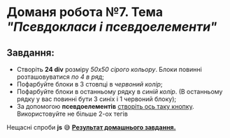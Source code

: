 # Доманя робота №7. Тема  *"Псевдокласи і псевдоелементи"*
## Завдання:

- Створіть **24 div** розміру *50x50* *сірого кольору*. Блоки повинні розташовуватися *по 4 в ряд*;
- Пофарбуйте блоки в 3 стовпці в *червоний колір*;
- Пофарбуйте блоки в останньому рядку в *синій колір*. (В останньому рядку у вас повинні бути 3 синіх і 1 червоний блоку);
- За допомогою **псевдоелементів** [створіть ось таку кнопку](https://www.figma.com/file/xUuuVEvs8MjNil097ZCfZL/Pseudo-class-homework?node-id=0%3A1). Використовуйте не більше 2-ох тегів

Нещасні спроби **js** :sweat_smile:
**[Результат домашнього завдання.](https://danadovzh.github.io/Cursor_Education/HW7-Pseudo-classes/index.html)**